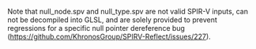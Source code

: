 Note that null_node.spv and null_type.spv are not valid SPIR-V inputs, can not be decompiled into GLSL, and are solely provided to prevent regressions for a specific null pointer dereference bug (https://github.com/KhronosGroup/SPIRV-Reflect/issues/227).
